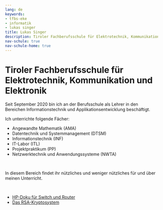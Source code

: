 ```yaml
---
lang: de
keywords:
- tfbs-eke
- informatik
- lukas singer
title: Lukas Singer
description: Tiroler Fachberufsschule für Elektrotechnik, Kommunikation und Elektronik
nav-schule: true
nav-schule-home: true
---
```


# Tiroler Fachberufsschule für Elektrotechnik, Kommunikation und Elektronik

Seit September 2020 bin ich an der Berufsschule als Lehrer in den Bereichen
Informationstechnik und Applikationsentwicklung beschäftigt.

Ich unterrichte folgende Fächer:

* Angewandte Mathematik (AMA)
* Datentechnik und Systemmanagement (DTSM)
* Informationstechnik (INF)
* IT-Labor (ITL)
* Projektpraktikum (PP)
* Netzwerktechnik und Anwendungssysteme (NWTA)

</br>

In diesem Bereich findet ihr nützliches und weniger nützliches für und über
meinen Unterricht.

</br>

- [HP-Doku für Switch und Router](hp-docs.md)
- [Das RSA-Kryptosystem](rsa.md)

